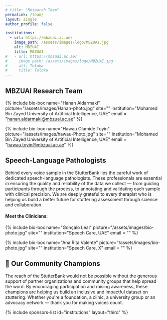 ```yaml
---
# title: "Research Team"
permalink: /team/
layout: single
author_profile: false

institutions:
  - url: https://mbzuai.ac.ae/
    image_path: /assets/images/logo/MBZUAI.jpg
    alt: MBZUAI
    title: MBZUAI
#   - url: https://mbzuai.ac.ae/
#     image_path: /assets/images/logo/MBZUAI.jpg
#     alt: Toloka
#     title: Toloka
---
```


<style>
.sponsors-list { justify-content: flex-start; }
.sponsors-list > a {
  display: flex;
  flex-direction: row;
  justify-content: center;
  background-color: #fff;
  border: 1px solid #d3d3d3;
  border-radius: 5px;
  align-items: center;
  margin: 0.2em;
  padding: 0.5em;
  text-align: center;
}
.sponsors-list a { text-decoration: none; }
.sponsors-list > a > .dummy-padding { margin-top: 100%; }
.sponsors-list > a > img { margin: 0; }
.sponsors-list > a:hover { box-shadow: 0 0 10px #00000044; }
.sponsors-list > a:hover > img { box-shadow: none !important; }
</style>

<h2>MBZUAI Research Team</h2>

{% include bio-box
   name="Hanan Aldarmaki"
   picture="/assets/images/Hanan-photo.jpg"
   site=""
   institution="Mohamed Bin Zayed University of Artificial Intelligence, UAE"
   email = "hanan.aldarmaki@mbzuai.ac.ae"
%}

{% include bio-box
   name="Hawau Olamide Toyin"
   picture="/assets/images/hawau-Photo.jpg"
   site=""
   institution="Mohamed Bin Zayed University of Artificial Intelligence, UAE"
   email = "hawau.toyin@mbzuai.ac.ae"
%}


<h2>Speech-Language Pathologists</h2>

Behind every voice sample in the StutterBank lies the careful work of dedicated speech-language pathologists.
These professionals are essential in ensuring the quality and reliability of the data we collect — from guiding participants through the process, to annotating and validating each sample with clinical precision.
We are deeply grateful to every therapist who is helping us build a better future for stuttering assessment through science and collaboration.

<h4>Meet the Clinicians:</h4>


{% include bio-box
   name="Gonçalo Leal"
   picture="/assets/images/bio-photo.jpg"
   site=""
   institution="Speech Care, UAE"
   email = ""
%}

{% include bio-box
   name="Ana Rita Valente"
   picture="/assets/images/bio-photo.jpg"
   site=""
   institution="Speech Care, X"
   email = ""
%}


<h2>🤝 Our Community Champions</h2>
The reach of the StutterBank would not be possible without the generous support of partner organizations and community groups that help spread the word.
By encouraging participation and raising awareness, these champions are helping us build an inclusive and impactful dataset on stuttering.
Whether you're a foundation, a clinic, a university group or an advocacy network — thank you for making voices count.


{% include sponsors-list id="institutions" layout="third" %}


